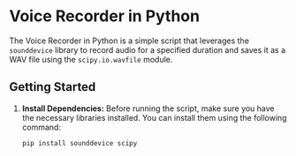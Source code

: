 # Voice Recorder in Python

The Voice Recorder in Python is a simple script that leverages the `sounddevice` library to record audio for a specified duration and saves it as a WAV file using the `scipy.io.wavfile` module.

## Getting Started

1. **Install Dependencies:**
   Before running the script, make sure you have the necessary libraries installed. You can install them using the following command:

   ```bash
   pip install sounddevice scipy
